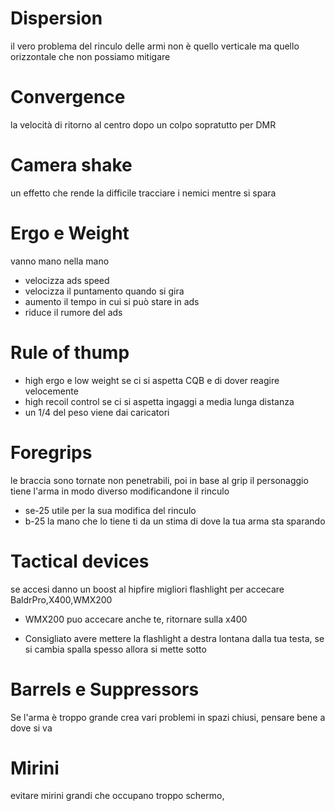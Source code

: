 # Dispersion
il vero problema del rinculo delle armi non è quello verticale ma quello orizzontale che non possiamo mitigare


# Convergence
la velocità di ritorno al centro dopo un colpo sopratutto per DMR

# Camera shake
un effetto che rende la difficile tracciare i nemici mentre si spara


# Ergo e Weight
vanno mano nella mano
- velocizza ads speed
- velocizza il puntamento quando si gira
- aumento il tempo in cui si può stare in ads
- riduce il rumore del ads


# Rule of thump 
- high ergo e low weight se ci si aspetta CQB e di dover reagire velocemente
- high recoil control se ci si aspetta ingaggi a media lunga distanza
- un 1/4 del peso viene dai caricatori


# Foregrips
le braccia sono tornate non penetrabili, poi in base al grip il personaggio tiene l'arma in modo diverso modificandone il rinculo
- se-25 utile per la sua modifica del rinculo
- b-25 la mano che lo tiene ti da un stima di dove la tua arma sta sparando


# Tactical devices
se accesi danno un boost al hipfire
migliori flashlight per accecare 
BaldrPro,X400,WMX200
- WMX200 puo accecare anche te, ritornare sulla x400

- Consigliato avere mettere la flashlight a destra lontana dalla tua testa, se si cambia spalla spesso allora si mette sotto

# Barrels e Suppressors
Se l'arma è troppo grande crea vari problemi in spazi chiusi, pensare bene a dove si va

# Mirini
evitare mirini grandi che occupano troppo schermo, 